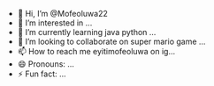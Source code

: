 - 👋 Hi, I’m @Mofeoluwa22
- 👀 I’m interested in ...
- 🌱 I’m currently learning java python ...
- 💞️ I’m looking to collaborate on super mario game  ...
- 📫 How to reach me eyitimofeoluwa on ig...
- 😄 Pronouns: ...
- ⚡ Fun fact: ...

<!---
Mofeoluwa22/Mofeoluwa22 is a ✨ special ✨ repository because its `README.md` (this file) appears on your GitHub profile.
You can click the Preview link to take a look at your changes.
--->
